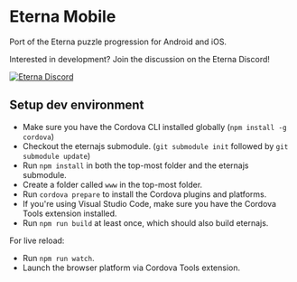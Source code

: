 # Eterna Mobile
Port of the Eterna puzzle progression for Android and iOS.

Interested in development? Join the discussion on the Eterna Discord!

[![Eterna Discord](https://discord.com/api/guilds/702618517589065758/widget.png?style=banner2)](https://discord.gg/KYeTwux)

## Setup dev environment
- Make sure you have the Cordova CLI installed globally (`npm install -g cordova`)
- Checkout the eternajs submodule. (`git submodule init` followed by `git submodule update`)
- Run `npm install` in both the top-most folder and the eternajs submodule.
- Create a folder called `www` in the top-most folder.
- Run `cordova prepare` to install the Cordova plugins and platforms.
- If you're using Visual Studio Code, make sure you have the Cordova Tools extension installed.
- Run `npm run build` at least once, which should also build eternajs.

For live reload:
- Run `npm run watch`.
- Launch the browser platform via Cordova Tools extension.
